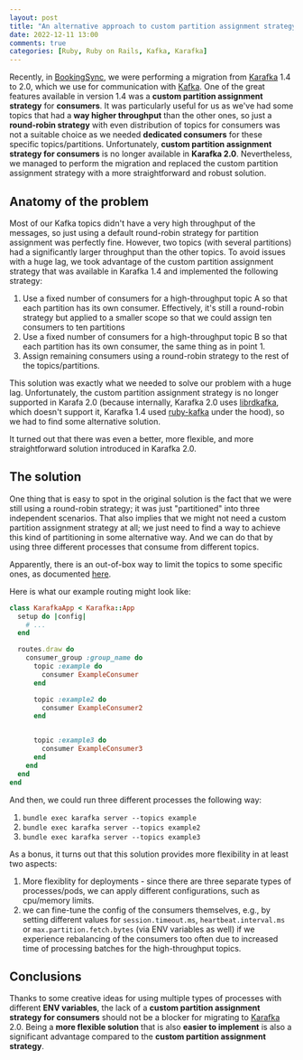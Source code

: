 ```yaml
---
layout: post
title: "An alternative approach to custom partition assignment strategy for Kafka consumers with Karafka"
date: 2022-12-11 13:00
comments: true
categories: [Ruby, Ruby on Rails, Kafka, Karafka]
---
```


Recently, in [BookingSync](http://bookingsync.com/), we were performing a migration from [Karafka](http://github.com/karafka/karafka) 1.4 to 2.0, which we use for communication with [Kafka](https://kafka.apache.org). One of the great features available in version 1.4 was a **custom partition assignment strategy** for **consumers**. It was particularly useful for us as we've had some topics that had a **way higher throughput** than the other ones, so just a **round-robin strategy** with even distribution of topics for consumers was not a suitable choice as we needed **dedicated consumers** for these specific topics/partitions. Unfortunately, **custom partition assignment strategy for consumers** is no longer available in **Karafka 2.0**. Nevertheless, we managed to perform the migration and replaced the custom partition assignment strategy with a more straightforward and robust solution.

<!--more-->

## Anatomy of the problem


Most of our Kafka topics didn't have a very high throughput of the messages, so just using a default round-robin strategy for partition assignment was perfectly fine. However, two topics (with several partitions) had a significantly larger throughput than the other topics. To avoid issues with a huge lag, we took advantage of the custom partition assignment strategy that was available in Karafka 1.4 and implemented the following strategy:

1. Use a fixed number of consumers for a high-throughput topic A so that each partition has its own consumer. Effectively, it's still a round-robin strategy but applied to a smaller scope so that we could assign ten consumers to ten partitions
2. Use a fixed number of consumers for a high-throughput topic B so that each partition has its own consumer, the same thing as in point 1.
3. Assign remaining consumers using a round-robin strategy to the rest of the topics/partitions.

This solution was exactly what we needed to solve our problem with a huge lag. Unfortunately, the custom partition assignment strategy is no longer supported in Karafa 2.0 (because internally, Karafka 2.0 uses [librdkafka](https://github.com/edenhill/librdkafka), which doesn't support it, Karafka 1.4 used [ruby-kafka](https://github.com/zendesk/ruby-kafka) under the hood), so we had to find some alternative solution.

It turned out that there was even a better, more flexible, and more straightforward solution introduced in Karafka 2.0.

## The solution

One thing that is easy to spot in the original solution is the fact that we were still using a round-robin strategy; it was just "partitioned" into three independent scenarios. That also implies that we might not need a custom partition assignment strategy at all; we just need to find a way to achieve this kind of partitioning in some alternative way. And we can do that by using three different processes that consume from different topics.

Apparently, there is an out-of-box way to limit the topics to some specific ones, as documented [here](https://karafka.io/docs/CLI/#running-particular-topics-per-process).

Here is what our example routing might look like:

``` rb
class KarafkaApp < Karafka::App
  setup do |config|
    # ...
  end

  routes.draw do
    consumer_group :group_name do
      topic :example do
        consumer ExampleConsumer
      end

      topic :example2 do
        consumer ExampleConsumer2
      end


      topic :example3 do
        consumer ExampleConsumer3
      end
    end
  end
end
```

And then, we could run three different processes the following way:

1. `bundle exec karafka server --topics example`
2. `bundle exec karafka server --topics example2`
3. `bundle exec karafka server --topics example3`


As a bonus, it turns out that this solution provides more flexibility in at least two aspects:

1. More flexiblity for deployments - since there are three separate types of processes/pods, we can apply different configurations, such as cpu/memory limits.
2. we can fine-tune the config of the consumers themselves, e.g., by setting different values for `session.timeout.ms`, `heartbeat.interval.ms` or `max.partition.fetch.bytes` (via ENV variables as well) if we experience rebalancing of the consumers too often due to increased time of processing batches for the high-throughput topics.

## Conclusions

Thanks to some creative ideas for using multiple types of processes with different **ENV variables**, the lack of a **custom partition assignment strategy for consumers** should not be a blocker for migrating to [Karafka](http://github.com/karafka/karafka) 2.0. Being a **more flexible solution** that is also **easier to implement** is also a significant advantage compared to the **custom partition assignment strategy**.
